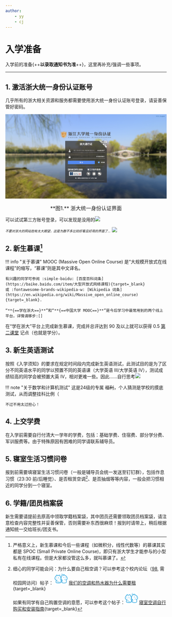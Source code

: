 ```yaml
---
author:
    - yy
    - cj
---
```


# **入学准备**

入学前的准备{++**以录取通知书为准**++}，这里再补充/强调一些事项。

---

## 1. 激活浙大统一身份认证账号

几乎所有的浙大相关资源和服务都需要使用浙大统一身份认证账号登录，请妥善保管好密码。

![zjuam](zjuam.png)

<center><font size=3>**图1.** 浙大统一身份认证界面</font></center>

可以试试第三方账号登录，可以发现是没用的![](../images/tieba/tushe.png)

<font size=1>*不要对浙大的网站抱有太大期望，这是为数不多比较好看且好用的界面了...*</font>
![](../images/tieba/hehe.png)

## 2. 新生慕课[^1]

!!! info "关于慕课"
    MOOC (Massive Open Online Course) 是“大规模开放式在线课程”的缩写，“慕课”则是其中文译名。
    
    有兴趣的同学可参阅 :simple-baidu: [百度百科词条](https://baike.baidu.com/item/大型开放式网络课程){target=_blank}
    或 :fontawesome-brands-wikipedia-w: [Wikipedia 词条](https://en.wikipedia.org/wiki/Massive_open_online_course){target=_blank}.

    “**{==学在浙大==}**”和“**{==中国大学 MOOC==}**”是今后学习中最常用到的两个线上平台，详情请移步:[]

在“学在浙大”平台上完成新生慕课，完成并总评达到 90 及以上就可以获得 0.5 [第二课堂] 记点（也就是学分）。

## 3. 新生英语测试

按照《入学须知》的要求在规定时间段内完成新生英语测试，此测试目的是为了区分不同英语水平的同学以预置不同的英语课（大学英语 Ⅲ/大学英语 Ⅳ），测试成绩较高的同学会被预置大英 Ⅳ，相对更难一些。因此……自行思考![](../images/tieba/huaji.png)

!!! note "关于数学和计算机测试"
    这是24级的专属 ~~福利~~，个人猜测是学校的摸底测试，从而调整挂科比例（

    不过不用太过担心！

## 4. 上交学费

在入学前需要自行付清大一学年的学费，包括：基础学费、住宿费、部分学分费、军训服费等。由于特殊原因有困难的同学请联系辅导员。

## 5. 寝室生活习惯问卷

报到前需要填寝室生活习惯问卷（一般是辅导员会统一发送至钉钉群），包括作息习惯（23:30 前/后睡觉）、是否租赁空调[^2]、是否抽烟等等内容，一般会把习惯相近的同学分到一个寝室。

## 6. 学籍/团员档案袋
新生需要请提前去原高中领取学籍档案袋，其中团员还需要领取团员档案袋，请注意检查内容完整性并妥善保管，否则需要补东西很麻烦！报到时请带上，稍后根据通知统一交给班长/团支书。

[^1]: 严格意义上，新生慕课和今后一些课程（如微积分，线性代数等）的慕课其实都是 SPOC (Small Private Online Course)，即只有浙大学生才能参与的小型私有在线课程。但是大家都没管这么多，就叫慕课了。

[^2]: 细心的同学可能会问：为什么要自己租空调？可以参考这个校内论坛（[98], 需校园网访问）帖子：
![cc98](../images/LOGO/CC98_LOGO.png) [我们的空调和热水器为什么需要租](https://www.cc98.org/topic/5665713){target=_blank}<br />
如果有同学有自己购置空调的意愿，可以参考这个帖子：![cc98](../images/LOGO/CC98_LOGO.png) [寝室空调自行购买和安装指南](https://www.cc98.org/topic/5955591){target=_blank}

[第二课堂]: ../Skills/PCop.md
[98]: https://www.cc98.org/